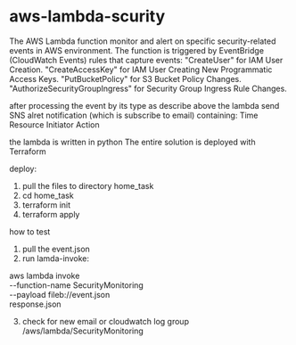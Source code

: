 # aws-lambda-scurity

The AWS Lambda function  monitor and alert on specific security-related events in AWS environment.
The function is triggered by EventBridge (CloudWatch Events) rules that capture events:
"CreateUser" for IAM User Creation. 
"CreateAccessKey" for IAM User Creating New Programmatic Access Keys.
"PutBucketPolicy" for S3 Bucket Policy Changes.
"AuthorizeSecurityGroupIngress" for Security Group Ingress Rule Changes.

after processing the event by its type as describe above the lambda send SNS alret notification (which is subscribe to email)
containing:
 Time
 Resource
 Initiator 
 Action 

 the lambda is written in python
 The entire solution is deployed with Terraform  

deploy:
1. pull the files to directory home_task
2. cd home_task
3. terraform init
4. terraform apply 

how to test 
1. pull the event.json
2. run lamda-invoke:

aws lambda invoke \
  --function-name SecurityMonitoring \
  --payload fileb://event.json \
  response.json

3. check for new email  or cloudwatch log group /aws/lambda/SecurityMonitoring  